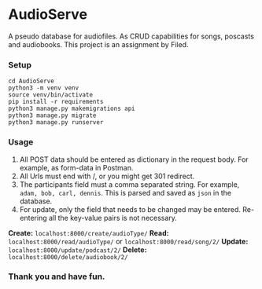 # AudioServe

A pseudo database for audiofiles. As CRUD capabilities for songs, poscasts and audiobooks. This project is an assignment by Filed.

### Setup

```
cd AudioServe
python3 -m venv venv
source venv/bin/activate
pip install -r requirements
python3 manage.py makemigrations api
python3 manage.py migrate
python3 manage.py runserver
```

### Usage

1. All POST data should be entered as dictionary in the request body. For example, as form-data in Postman.
2. All Urls must end with /, or you might get 301 redirect.
3. The participants field must a comma separated string. For example, `adam, bob, carl, dennis`. This is parsed and saved as `json` in the database.
4. For update, only the field that needs to be changed may be entered. Re-entering all the key-value pairs is not necessary.

**Create:** `localhost:8000/create/audioType/`
**Read:** `localhost:8000/read/audioType/` or `localhost:8000/read/song/2/`
**Update:** `localhost:8000/update/podcast/2/`
**Delete:** `localhost:8000/delete/audiobook/2/`

### Thank you and have fun.
